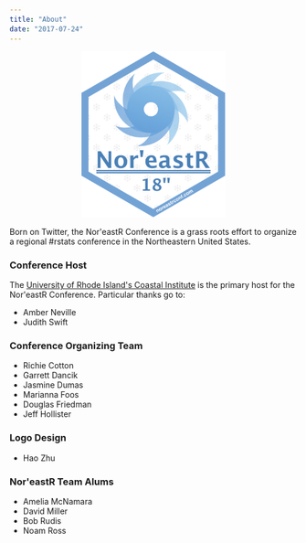 ```yaml
---
title: "About"
date: "2017-07-24"
---
```


<p align="center">
  <img src="https://raw.githubusercontent.com/noreastrconf/hex_logo/master/Nor'eastR.png" style="width: 50%; height: 50%;">
</p>

Born on Twitter, the Nor'eastR Conference is a grass roots effort to organize a 
regional #rstats conference in the Northeastern United States.

### Conference Host

The [University of Rhode Island's Coastal Institute](https://ci.uri.edu) is the primary host for the Nor'eastR Conference.  Particular thanks go to:

- Amber Neville
- Judith Swift

### Conference Organizing Team

- Richie Cotton
- Garrett Dancik
- Jasmine Dumas
- Marianna Foos
- Douglas Friedman
- Jeff Hollister

### Logo Design
- Hao Zhu

### Nor'eastR Team Alums 
- Amelia McNamara
- David Miller
- Bob Rudis
- Noam Ross
